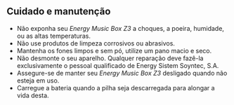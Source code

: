 ## Cuidado e manutenção

* Não exponha seu *Energy Music Box Z3* a choques, a poeira, humidade, ou as altas temperaturas.
* Não use produtos de limpeza corrosivos ou abrasivos.
* Mantenha os fones limpos e sem pó, utilize um pano macio e seco.
* Não desmonte o seu aparelho. Qualquer reparação deve fazê-la exclusivamente o pessoal qualificado de Energy Sistem Soyntec, S.A.
* Assegure-se de manter seu *Energy Music Box Z3* desligado quando não esteja em uso.
* Carregue a bateria quando a pilha seja descarregada para alongar a vida desta.
